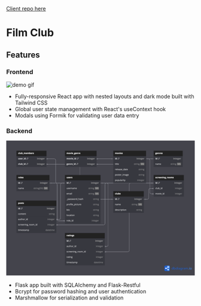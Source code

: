 [Client repo here](https://github.com/eburdekin/film-club-react)

# Film Club

## Features

### Frontend

![demo gif](/demo.gif)

- Fully-responsive React app with nested layouts and dark mode built with Tailwind CSS
- Global user state management with React's useContext hook
- Modals using Formik for validating user data entry

### Backend

![dbdiagram](/dbdiagram_updated.png)

- Flask app built with SQLAlchemy and Flask-Restful
- Bcrypt for password hashing and user authentication
- Marshmallow for serialization and validation
